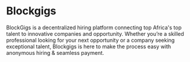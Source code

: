 # Blockgigs
BlockGigs is a decentralized hiring platform  connecting top Africa's top talent to innovative companies and opportunity. Whether you’re a skilled professional looking for your next opportunity or a company seeking exceptional talent, Blockgigs is here to make the process easy with anonymous hiring &amp; seamless payment.
